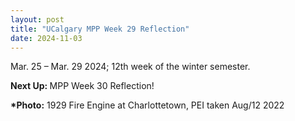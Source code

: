 ```yaml
---
layout: post
title: "UCalgary MPP Week 29 Reflection"
date: 2024-11-03
---
```


<!-- wp:paragraph -->
<p>Mar. 25 – Mar. 29 2024; 12th week of the winter semester.</p>
<!-- /wp:paragraph -->

<!-- wp:paragraph -->
<p><strong>Next Up: </strong>MPP Week 30 Reflection!</p>
<!-- /wp:paragraph -->

<!-- wp:paragraph -->
<p><strong>*Photo:</strong>&nbsp;1929 Fire Engine at Charlottetown, PEI&nbsp;taken Aug/12 2022</p>
<!-- /wp:paragraph -->

<!-- wp:paragraph -->
<p></p>
<!-- /wp:paragraph -->
